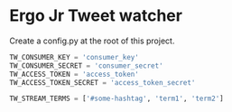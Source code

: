 # Ergo Jr Tweet watcher

Create a config.py at the root of this project.

```python
TW_CONSUMER_KEY = 'consumer_key'
TW_CONSUMER_SECRET = 'consumer_secret'
TW_ACCESS_TOKEN = 'access_token'
TW_ACCESS_TOKEN_SECRET = 'access_token_secret'

TW_STREAM_TERMS = ['#some-hashtag', 'term1', 'term2']
```
